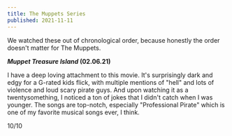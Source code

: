 ```yaml
---
title: The Muppets Series
published: 2021-11-11
---
```


We watched these out of chronological order, because honestly the order doesn't matter for The Muppets.

**_Muppet Treasure Island_ (02.06.21)**

I have a deep loving attachment to this movie. It's surprisingly dark and edgy for a G-rated kids flick, with multiple mentions of "hell" and lots of violence and loud scary pirate guys. And upon watching it as a twentysomething, I noticed a ton of jokes that I didn't catch when I was younger. The songs are top-notch, especially "Professional Pirate" which is one of my favorite musical songs ever, I think.

10/10

